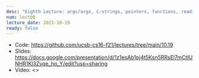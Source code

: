 ```yaml
---
desc: "Eighth Lecture: argc/argv, C-strings, pointers, functions, reading from files"
num: lect08
lecture_date: 2021-10-19
ready: false
---
```


* Code: <https://github.com/ucsb-cs16-f21/lectures/tree/main/10.19>
* Slides: <https://docs.google.com/presentation/d/1z1esAb1pj4t5Ksn5RRsEl7mCtIUNHR1Kl3Zvqe_hp_Y/edit?usp=sharing>
* Video: <>

